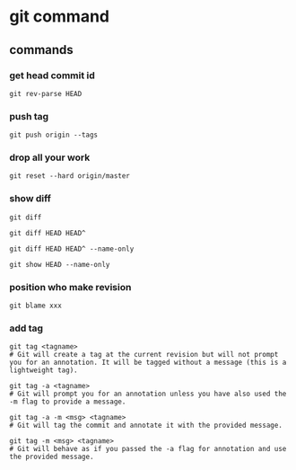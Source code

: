 
# git command

## commands

### get head commit id
```
git rev-parse HEAD
```

### push tag
```
git push origin --tags
```

### drop all your work
```
git reset --hard origin/master
```

### show diff
```
git diff

git diff HEAD HEAD^

git diff HEAD HEAD^ --name-only

git show HEAD --name-only
```

### position who make revision
```
git blame xxx
```

### add tag
```
git tag <tagname>
# Git will create a tag at the current revision but will not prompt you for an annotation. It will be tagged without a message (this is a lightweight tag).

git tag -a <tagname>
# Git will prompt you for an annotation unless you have also used the -m flag to provide a message.

git tag -a -m <msg> <tagname>
# Git will tag the commit and annotate it with the provided message.

git tag -m <msg> <tagname>
# Git will behave as if you passed the -a flag for annotation and use the provided message.
```






